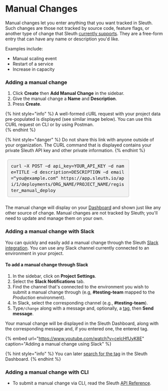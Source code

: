 # Manual Changes

Manual changes let you enter anything that you want tracked in Sleuth. Such changes are those not tracked by source code, feature flags, or another type of change that Sleuth [currently supports](about-integrations....md). They are a free-form entry that can have any name or description you'd like. 

Examples include: 

* Manual scaling event
* Restart of a service
* Increase in capacity

### Adding a manual change

1. Click **Create** then **Add Manual Change** in the sidebar. 
2. Give the manual change a **Name** and **Description**. 
3. Press **Create**. 

{% hint style="info" %}
A well-formed cURL request with your project data pre-populated is displayed \(see similar image below\). You can use this CURL request on CLI or by using Postman.  
{% endhint %}

{% hint style="danger" %}
Do not share this link with anyone outside of your organization. The CURL command that is displayed contains your private Sleuth API key and other private information. 
{% endhint %}

![cURL information in Add Manual Change page](../.gitbook/assets/curl_url_dialog.png)

The manual change will display on your [Dashboard](../dashboard/) and shown just like any other source of change. Manual changes are not tracked by Sleuth; you'll need to update and manage them on your own. 

### Adding a manual change with Slack 

You can quickly and easily add a manual change through the Sleuth [Slack integration](chat-ops/slack.md). You can use any Slack channel currently connected to an environment in your project. 

#### To add a manual change through Slack

1. In the sidebar, click on **Project Settings**. 
2. Select the **Slack Notifications** tab. 
3. Find the channel that's connected to the environment you wish to submit a manual change through \(e.g, **\#testing-team** mapped to the _Production_ environment\).
4. In Slack, select the corresponding channel \(e.g., **\#testing-team**\). 
5. Type`/change` along with a message and, optionally, a [tag](../tags.md), then **Send message**.  

Your manual change will be displayed in the Sleuth Dashboard, along with the corresponding message and, if you entered one, the entered tag. 

{% embed url="https://www.youtube.com/watch?v=ceIcHfUyK8E" caption="Adding a manual change using Slack" %}

{% hint style="info" %}
You can later [search for the tag](../tags.md#searching-for-tagged-deploys) in the Sleuth Dashboard. 
{% endhint %}

### Adding a manual change with CLI

* To submit a manual change via CLI, read the Sleuth [API Reference](../resources/api-reference.md#manual-change). 



